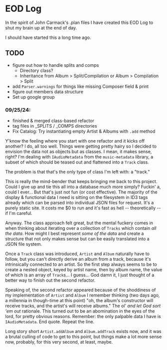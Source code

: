 # EOD Log

In the spirit of John Carmack's .plan files I have created this EOD Log to shut my brain up at the end of day.

I should have started this a long time ago.

## TODO

- figure out how to handle splits and comps
  - Directory class?
  - Inheritance from Album > Split/Compilation or Album > Compilation > Split
- add `Parser.warnings` for things like missing Composer field & print
- figure out members data structure
- Set up google group

### 09/25/24:

- finished & merged class-based refactor
- tag files in \_SPLITS / \_COMPS directories
- Fix Catalog: Try instantiating empty Artist & Albums with `.add` method

Y'know the feeling where you start with one refactor and it kicks off another? I do, all too well. Things were getting pretty hairy so I decided to envision the data not as objects but as classes. I mean, it makes sense, right? I'm dealing with `IAudioMetadata` from the `music-metadata` library, a subset of which should be teased out and flattened into a `Track` class.

The problem is that that's the only type of class I'm left with: a "track."

This is really the mind-bender that keeps bringing me back to this project. Could I give up and tie this all into a database much more simply? Fuckin' a, could I ever... But that's just not fun (or cost effective). The majority of the display & functional data I need is sitting on the filesystem in ID3 tags already which can be parsed into individual JSON files for request. It's a purely static site. It costs me $0 to run and it's fast as hell -- theoretically -- if I'm careful.

Anyway. The class approach felt great, but the mental fuckery comes in when thinking about iterating over a collection of `Tracks` which contain _all the data_. How might I best represent _some of the data_ and create a structure that not only makes sense but can be easily translated into a JSON file system.

Once a `Track` class was introduced, `Artist` and `Album` naturally have to follow, but you can't directly derive an album from a track, because it's intrinsically connected to an artist. So the first step always seems to be to create a nested object, keyed by artist name, then by album name, the value of which is an array of `Track`s... I guess... God damn it, I just thought of a better way to finish out the second refactor.

Speaking of, the second refactor appeared because of the shoddiness of my implementation of `Artist` and `Album` I remember thinking (two days ago, a millennia in though-time at this point) "oh, the album's constructor will receive tracks, and the artist's will receive albums." The ol' _and let God sort 'em out_ rationale. This turned out to be an abomination in the eyes of the lord, for pretty obvious reasons. Remember: the only palpable data I have is `IAudioMetadata`. End quote. Repeat the line.

Long story short `Artist.addAlbum` and `Album.addTrack` exists now, and it was a brutal culling of code to get to this point, but things make a lot more sense now, probably, for this very second, at least, maybe.
